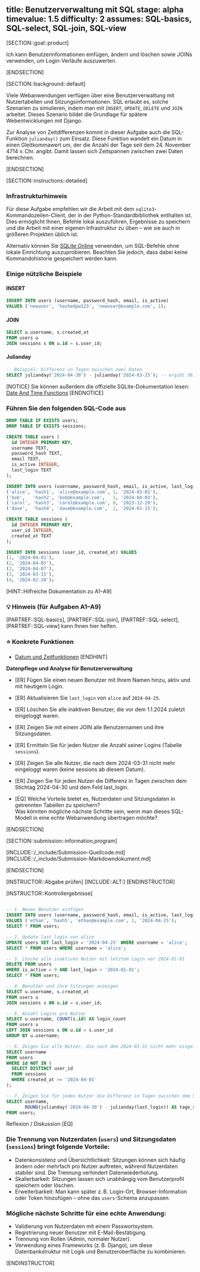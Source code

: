 title: Benutzerverwaltung mit SQL
stage: alpha
timevalue: 1.5
difficulty: 2
assumes: SQL-basics, SQL-select, SQL-join, SQL-view
---

[SECTION::goal::product]

Ich kann Benutzerinformationen einfügen, ändern und löschen sowie JOINs verwenden, um Login-Verläufe auszuwerten.

[ENDSECTION]

[SECTION::background::default]

Viele Webanwendungen verfügen über eine Benutzerverwaltung mit Nutzertabellen und Sitzungsinformationen. SQL erlaubt es, solche Szenarien zu simulieren, indem man mit `INSERT`, `UPDATE`, `DELETE` und `JOIN` arbeitet. Dieses Szenario bildet die Grundlage für spätere Webentwicklungen mit Django.

Zur Analyse von Zeitdifferenzen kommt in dieser Aufgabe auch die SQL-Funktion `julianday()` zum Einsatz. Diese Funktion wandelt ein Datum in einen Gleitkommawert um, der die Anzahl der Tage seit dem 24. November 4714 v. Chr. angibt. Damit lassen sich Zeitspannen zwischen zwei Daten berechnen.




<!-- end Beispiele -->
[ENDSECTION]

[SECTION::instructions::detailed]
### Infrastrukturhinweis

Für diese Aufgabe empfehlen wir die Arbeit mit dem `sqlite3`-Kommandozeilen-Client, der in der Python-Standardbibliothek enthalten ist. Dies ermöglicht Ihnen, Befehle lokal auszuführen, Ergebnisse zu speichern und die Arbeit mit einer eigenen Infrastruktur zu üben – wie sie auch in größeren Projekten üblich ist.

Alternativ können Sie [SQLite Online](https://sqliteonline.com/) verwenden, um SQL-Befehle ohne lokale Einrichtung auszuprobieren. Beachten Sie jedoch, dass dabei keine Kommandohistorie gespeichert werden kann.
### Einige nützliche Beispiele
#### INSERT
```sql
INSERT INTO users (username, password_hash, email, is_active)
VALUES ('newuser', 'hashedpw123', 'newuser@example.com', 1);
```

#### JOIN
```sql
SELECT u.username, s.created_at
FROM users u
JOIN sessions s ON u.id = s.user_id;
```

#### Julianday
```sql
-- Beispiel: Differenz in Tagen zwischen zwei Daten
SELECT julianday('2024-04-30') - julianday('2024-03-25'); -- ergibt 36.0
```

[NOTICE]
Sie können außerdem die offizielle SQLite-Dokumentation lesen: [Date And Time Functions](https://www.sqlite.org/lang_datefunc.html)
[ENDNOTICE]

### Führen Sie den folgenden SQL-Code aus

```sql
DROP TABLE IF EXISTS users;
DROP TABLE IF EXISTS sessions;

CREATE TABLE users (
  id INTEGER PRIMARY KEY,
  username TEXT,
  password_hash TEXT,
  email TEXT,
  is_active INTEGER,
  last_login TEXT
);

INSERT INTO users (username, password_hash, email, is_active, last_login) VALUES
('alice', 'hash1', 'alice@example.com', 1, '2024-03-01'),
('bob',   'hash2', 'bob@example.com',   1, '2024-04-03'),
('carol', 'hash3', 'carol@example.com', 0, '2023-12-20'),
('dave',  'hash4', 'dave@example.com',  1, '2024-01-15');

CREATE TABLE sessions (
  id INTEGER PRIMARY KEY,
  user_id INTEGER,
  created_at TEXT
);

INSERT INTO sessions (user_id, created_at) VALUES
(1, '2024-04-01'),
(2, '2024-04-05'),
(2, '2024-04-07'),
(3, '2024-03-15'),
(4, '2024-02-20');
```
[HINT::Hilfreiche Dokumentation zu A1–A9]
### 💡 Hinweis (für Aufgaben A1–A9)  
[PARTREF::SQL-basics], [PARTREF::SQL-join], [PARTREF::SQL-select], [PARTREF::SQL-view] kann Ihnen hier helfen.
### ⭐ Konkrete Funktionen
- [Datum und Zeitfunktionen](https://sqlite.org/lang_datefunc.html)
[ENDHINT]

**Datenpflege und Analyse für Benutzerverwaltung**

- [ER] Fügen Sie einen neuen Benutzer mit Ihrem Namen hinzu, aktiv und mit heutigem Login.
- [ER] Aktualisieren Sie `last_login` von `alice` auf `2024-04-25`.
- [ER] Löschen Sie alle inaktiven Benutzer, die vor dem 1.1.2024 zuletzt eingeloggt waren.
- [ER] Zeigen Sie mit einem JOIN alle Benutzernamen und ihre Sitzungsdaten.
- [ER] Ermitteln Sie für jeden Nutzer die Anzahl seiner Logins (Tabelle `sessions`).
- [ER] Zeigen Sie alle Nutzer, die nach dem 2024-03-31 nicht mehr eingeloggt waren (keine sessions ab diesem Datum).
- [ER] Zeigen Sie für jeden Nutzer die Differenz in Tagen zwischen dem Stichtag 2024-04-30 und dem Feld last_login.

- [EQ] Welche Vorteile bietet es, Nutzerdaten und Sitzungsdaten in getrennten Tabellen zu speichern?  
Was könnten mögliche nächste Schritte sein, wenn man dieses SQL-Modell in eine echte Webanwendung übertragen möchte?

[ENDSECTION]

[SECTION::submission::information,program]

[INCLUDE::/_include/Submission-Quellcode.md]
[INCLUDE::/_include/Submission-Markdowndokument.md]

[ENDSECTION]


[INSTRUCTOR::Abgabe prüfen]
[INCLUDE::ALT:]
[ENDINSTRUCTOR]

[INSTRUCTOR::Kontrollergebnisse]
```sql

-- 1. Neuen Benutzer einfügen
INSERT INTO users (username, password_hash, email, is_active, last_login)
VALUES ('ethan', 'hash5', 'ethan@example.com', 1, '2024-04-25');
SELECT * FROM users;

-- 2. Update last_login von alice
UPDATE users SET last_login = '2024-04-25' WHERE username = 'alice';
SELECT * FROM users WHERE username = 'alice';

-- 3. Lösche alle inaktiven Nutzer mit letztem Login vor 2024-01-01
DELETE FROM users
WHERE is_active = 0 AND last_login < '2024-01-01';
SELECT * FROM users;

-- 4. Benutzer und ihre Sitzungen anzeigen
SELECT u.username, s.created_at
FROM users u
JOIN sessions s ON u.id = s.user_id;

-- 5. Anzahl Logins pro Nutzer
SELECT u.username, COUNT(s.id) AS login_count
FROM users u
LEFT JOIN sessions s ON u.id = s.user_id
GROUP BY u.username;

-- 6. Zeigen Sie alle Nutzer, die nach dem 2024-03-31 nicht mehr eingeloggt waren (keine sessions ab diesem Datum).
SELECT username
FROM users
WHERE id NOT IN (
  SELECT DISTINCT user_id
  FROM sessions
  WHERE created_at >= '2024-04-01'
);

-- 7. Zeigen Sie für jeden Nutzer die Differenz in Tagen zwischen dem Stichtag 2024-04-30 und dem Feld last_login.
SELECT username,
       ROUND(julianday('2024-04-30') - julianday(last_login)) AS tage_seit_login
FROM users;


```

Reflexion / Diskussion
[EQ] 
### Die Trennung von Nutzerdaten (`users`) und Sitzungsdaten (`sessions`) bringt folgende Vorteile:

- Datenkonsistenz und Übersichtlichkeit: Sitzungen können sich häufig ändern oder mehrfach pro Nutzer auftreten, während Nutzerdaten stabiler sind. Die Trennung verhindert Datenwiederholung.
- Skalierbarkeit: Sitzungen lassen sich unabhängig vom Benutzerprofil speichern oder löschen.
- Erweiterbarkeit: Man kann später z. B. Login-Ort, Browser-Information oder Token hinzufügen – ohne das `users`-Schema anzupassen.

### Mögliche nächste Schritte für eine echte Anwendung:

- Validierung von Nutzerdaten mit einem Passwortsystem.
- Registrierung neuer Benutzer mit E-Mail-Bestätigung.
- Trennung von Rollen (Admin, normaler Nutzer).
- Verwendung eines Frameworks (z. B. Django), um diese Datenbankstruktur mit Logik und Benutzeroberfläche zu kombinieren.

[ENDINSTRUCTOR]
